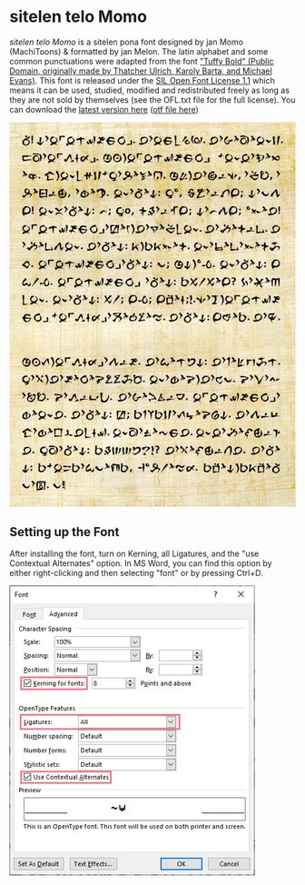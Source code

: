# sitelen telo Momo
_sitelen telo Momo_ is a sitelen pona font designed by jan Momo (MachiToons) &amp; formatted by jan Melon. The latin alphabet and some common punctuations were adapted from the font ["Tuffy Bold" (Public Domain, originally made by Thatcher Ulrich, Karoly Barta, and Michael Evans)](http://www.publicdomainfiles.com/show_file.php?id=13486239291657). This font is released under the [SIL Open Font License 1.1](https://scripts.sil.org/cms/scripts/page.php?site_id=nrsi&id=OFL) which means it can be used, studied, modified and redistributed freely as long as they are not sold by themselves (see the OFL.txt file for the full license). You can download the [latest version here](https://github.com/janMelon/sitelen-telo-Momo/blob/main/font-files/sitelen-telo-Momo-1.04.ttf) ([otf file here](https://github.com/janMelon/sitelen-telo-Momo/blob/main/font-files/sitelen-telo-Momo-1.04.otf))

![sample](misc/sample.png)

## Setting up the Font
After installing the font, turn on Kerning, all Ligatures, and the "use Contextual Alternates" option. In MS Word, you can find this option by either right-clicking and then selecting "font" or by pressing Ctrl+D. 

![font set up](https://github.com/janMelon/linjawawa/blob/main/misc/initial-settings.png)
